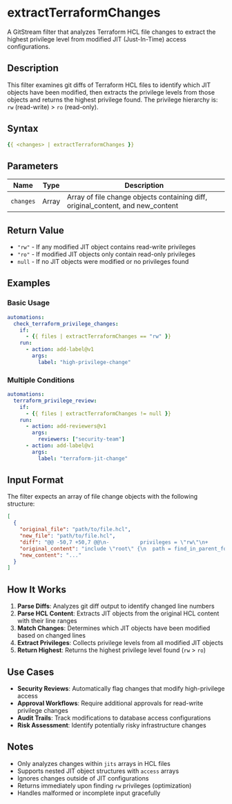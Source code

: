 # extractTerraformChanges

A GitStream filter that analyzes Terraform HCL file changes to extract the highest privilege level from modified JIT (Just-In-Time) access configurations.

## Description

This filter examines git diffs of Terraform HCL files to identify which JIT objects have been modified, then extracts the privilege levels from those objects and returns the highest privilege found. The privilege hierarchy is: `rw` (read-write) > `ro` (read-only).

## Syntax

```yaml
{{ <changes> | extractTerraformChanges }}
```

## Parameters

| Name | Type | Description |
|------|------|-------------|
| `changes` | Array | Array of file change objects containing diff, original_content, and new_content |

## Return Value

- `"rw"` - If any modified JIT object contains read-write privileges
- `"ro"` - If modified JIT objects only contain read-only privileges  
- `null` - If no JIT objects were modified or no privileges found

## Examples

### Basic Usage

```yaml
automations:
  check_terraform_privilege_changes:
    if:
      - {{ files | extractTerraformChanges == "rw" }}
    run:
      - action: add-label@v1
        args:
          label: "high-privilege-change"
```

### Multiple Conditions

```yaml
automations:
  terraform_privilege_review:
    if:
      - {{ files | extractTerraformChanges != null }}
    run:
      - action: add-reviewers@v1
        args:
          reviewers: ["security-team"]
      - action: add-label@v1
        args:
          label: "terraform-jit-change"
```

## Input Format

The filter expects an array of file change objects with the following structure:

```json
[
  {
    "original_file": "path/to/file.hcl",
    "new_file": "path/to/file.hcl", 
    "diff": "@@ -50,7 +50,7 @@\n-          privileges = \"rw\"\n+          privileges = \"ro\"",
    "original_content": "include \"root\" {\n  path = find_in_parent_folders(\"root.hcl\")\n}\n\ninputs = {\n  jits = [\n    {\n      user = \"user_alpha\"\n      access = [\n        {\n          tables = [\"*\"]\n          schema = \"schema_one\"\n          privileges = \"rw\"\n        }\n      ]\n    }\n  ]\n}",
    "new_content": "..."
  }
]
```

## How It Works

1. **Parse Diffs**: Analyzes git diff output to identify changed line numbers
2. **Parse HCL Content**: Extracts JIT objects from the original HCL content with their line ranges
3. **Match Changes**: Determines which JIT objects have been modified based on changed lines
4. **Extract Privileges**: Collects privilege levels from all modified JIT objects
5. **Return Highest**: Returns the highest privilege level found (`rw` > `ro`)

## Use Cases

- **Security Reviews**: Automatically flag changes that modify high-privilege access
- **Approval Workflows**: Require additional approvals for read-write privilege changes
- **Audit Trails**: Track modifications to database access configurations
- **Risk Assessment**: Identify potentially risky infrastructure changes

## Notes

- Only analyzes changes within `jits` arrays in HCL files
- Supports nested JIT object structures with `access` arrays
- Ignores changes outside of JIT configurations
- Returns immediately upon finding `rw` privileges (optimization)
- Handles malformed or incomplete input gracefully